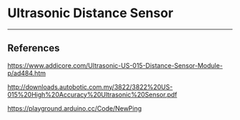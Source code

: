 # Ultrasonic Distance Sensor





----

## References

https://www.addicore.com/Ultrasonic-US-015-Distance-Sensor-Module-p/ad484.htm

http://downloads.autobotic.com.my/3822/3822%20US-015%20High%20Accuracy%20Ultrasonic%20Sensor.pdf

https://playground.arduino.cc/Code/NewPing




